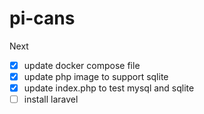 # pi-cans

Next
- [x] update docker compose file
- [x] update php image to support sqlite
- [x] update index.php to test mysql and sqlite
- [ ] install laravel
